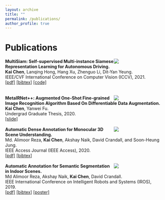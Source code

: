 ```yaml
---
layout: archive
title: ""
permalink: /publications/
author_profile: true
---
```


# Publications

<div class="MultiSiam">
	<div style="float:right;width:30%"><img src="https://kaichen1998.github.io/images/pub/MultiSiam.png"></div>
    <div class="float:left;width:50%">
    <b>MultiSiam: Self-supervised Multi-instance Siamese Representation Learning for Autonomous Driving.</b><br /> <b>Kai Chen</b>, Lanqing Hong, Hang Xu, Zhenguo Li, Dit-Yan Yeung.
    <br /> IEEE/CVF International Conference on Computer Vision (ICCV), 2021.
    <br /> <a href="https://arxiv.org/abs/2108.12178">[pdf]</a>
           <a href="https://arxiv.org/abs/2108.12178">[bibtex]</a>
           <a href="https://github.com/KaiChen1998/MultiSiam">[code]</a>
	</div>
</div>
<br /><br /> 

<div class="MetaIRNet++">
	<div style="float:right;width:30%"><img src="https://kaichen1998.github.io/images/pub/MetaIRNet++.jpg"></div>
    <div class="float:left;width:70%">
    <b>MetaIRNet++: Augmented One-Shot Fine-grained Image Recognition Algorithm Based On Differentiable Data Augmentation.</b><br /> <b>Kai Chen</b>, Yanwei Fu.
    <br /> Undergrad Graduate Thesis, 2020.
    <br /> <a href="https://kaichen1998.github.io/files/MetaIRNet++/Slide.pdf">[slide]</a>
	</div>
</div>
<br /> 

<div class="Access2020">
	<div style="float:right;width:30%"><img src="https://kaichen1998.github.io/images/pub/Access2020.png"></div>
    <div class="float:left;width:70%">
    <b>Automatic Dense
Annotation for Monocular 3D Scene Understanding.</b>
	<br /> Md. Alimoor Reza, <b>Kai Chen</b>, Akshay Naik, David Crandall, and Soon-Heung Jung.
    <br /> IEEE Access Journal (IEEE Access), 2020.
	<br /> <a href="https://ieeexplore.ieee.org/stamp/stamp.jsp?arnumber=9052727">[pdf]</a>
	<a href="https://scholar.googleusercontent.com/scholar.bib?q=info:ukzL0yWhjRIJ:scholar.google.com/&output=citation&scisdr=CgWrtq8WEKzwlgQxuG0:AAGBfm0AAAAAXus0oG1e5grTSlvQK7Pz6RDVlIQZ2A-g&scisig=AAGBfm0AAAAAXus0oEUdECOTuf4S1a4JWF5aGQ8QIbNn&scisf=4&ct=citation&cd=-1&hl=en">[bibtex]</a>
	</div>
</div>


<br /> 

<div class="IROS2019">
	<div style="float:right;width:30%"><img src="https://kaichen1998.github.io/images/pub/IROS2019.png"></div>
    <div class="float:left;width:70%">
    <b>Automatic Annotation for Semantic Segmentation in Indoor Scenes.</b>
    <br /> Md Alimoor Reza, Akshay Naik, <b>Kai Chen</b>, David Crandall.
    <br /> IEEE International Conference on Intelligent Robots and Systems (IROS), 2019.
	<br /> <a href="https://www.semanticscholar.org/paper/Automatic-Annotation-for-Semantic-Segmentation-in-Reza-Naik/ec77d168c9fdb438ba18b1316f0fdd1486dd1415">[pdf]</a>
	<a href="https://scholar.googleusercontent.com/scholar.bib?q=info:IjIoNEXuROIJ:scholar.google.com/&output=citation&scisdr=CgUhbv_pEKzwlgQxE00:AAGBfm0AAAAAXus0C03aYsWckdb6zFFpf6avn8C7xjKz&scisig=AAGBfm0AAAAAXus0C1BNxjwvhTOf2pYujHUxDKzaKGv_&scisf=4&ct=citation&cd=-1&hl=en&scfhb=1">[bibtex]</a>
    <a href="https://kaichen1998.github.io/files/Auto_anno/poster_kaichen.pdf">[poster]</a>
	</div>
</div>










